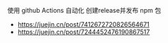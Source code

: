 使用 github Actions 自动化 创建release并发布 npm 包

- https://juejin.cn/post/7412672720826564671
- https://juejin.cn/post/7244452476190867517

